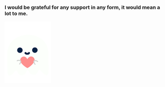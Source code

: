 ### I would be grateful for any support in any form, it would mean a lot to me.

<a href="https://github.com/Xbatovec">
<img src="https://github.com/Xbatovec/Xbatovec/blob/master/ghostHeart.gif?raw=true" width="150">
</a>
